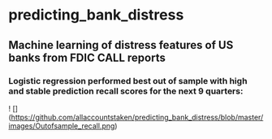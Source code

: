 # predicting_bank_distress
## Machine learning of distress features of US banks from FDIC CALL reports
### Logistic regression performed best out of sample with high and stable prediction recall scores for the next 9 quarters:
! [] (https://github.com/allaccountstaken/predicting_bank_distress/blob/master/images/Outofsample_recall.png)

